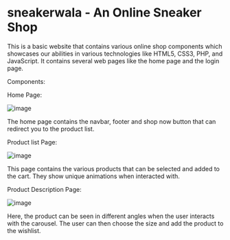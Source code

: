 # sneakerwala - An Online Sneaker Shop
This is a basic website that contains various online shop components which showcases our abilities in various technologies like HTML5, CSS3, PHP, and JavaScript. It contains several web pages like the home page and the login page.

Components: 

Home Page:

![image](https://user-images.githubusercontent.com/64376922/113172602-30530a00-9266-11eb-9aca-895391744fbb.png)

The home page contains the navbar, footer and shop now button that can redirect you to the product list.

Product list Page:

![image](https://user-images.githubusercontent.com/64376922/113173058-a9eaf800-9266-11eb-9ce6-3cab8ef56b16.png)

This page contains the various products that can be selected and added to the cart. They show unique animations when interacted with.

Product Description Page:

![image](https://user-images.githubusercontent.com/64376922/113173358-eae30c80-9266-11eb-970a-53cd9b1ad666.png)

Here, the product can be seen in different angles when the user interacts with the carousel. The user can then choose the size and add the product to the wishlist.

